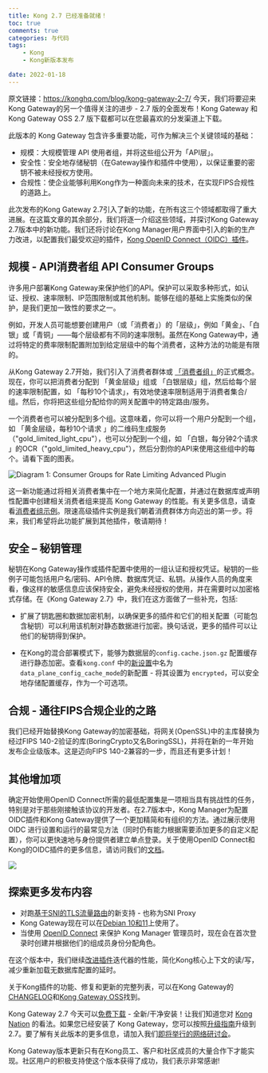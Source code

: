 ```yaml
---
title: Kong 2.7 已经准备就绪！
toc: true
comments: true
categories: 与代码
tags: 
	- Kong
	- Kong新版本发布

date: 2022-01-18
---
```


原文链接：https://konghq.com/blog/kong-gateway-2-7/ 
今天，我们将要迎来Kong Gateway的另一个值得关注的进步 - 2.7 版的全面发布！Kong Gateway 和 Kong Gateway OSS 2.7 版下载都可以在您最喜欢的分发渠道上下载。

此版本的 Kong Gateway 包含许多重要功能，可作为解决三个关键领域的基础：

- 规模：大规模管理 API 使用者组，并将这些组公开为「API层」。
- 安全性：安全地存储秘钥（在Gateway操作和插件中使用），以保证重要的密钥不被未经授权方使用。
- 合规性：使企业能够利用Kong作为一种面向未来的技术，在实现FIPS合规性的道路上。

此次发布的Kong Gateway 2.7引入了新的功能，在所有这三个领域都取得了重大进展。在这篇文章的其余部分，我们将逐一介绍这些领域，并探讨Kong Gateway 2.7版本中的新功能。我们还将讨论在Kong Manager用户界面中引入的新的生产力改进，以配置我们最受欢迎的插件，[Kong OpenID Connect（OIDC）插件](https://docs.konghq.com/hub/kong-inc/openid-connect/)。

## 规模 - API消费者组 API Consumer Groups

许多用户部署Kong Gateway来保护他们的API。保护可以采取多种形式，如认证、授权、速率限制、IP范围限制或其他机制。能够在组的基础上实施类似的保护，是我们更加一致性的要求之一。

例如，开发人员可能想要创建用户（或「消费者」）的「层级」，例如「黄金」、「白银」或「青铜」——每个层级都有不同的速率限制。虽然在Kong Gateway中，通过将特定的费率限制配置附加到给定层级中的每个消费者，这种方法的功能是有限的。

从Kong Gateway 2.7开始，我们引入了消费者群体或 [「消费者组」](https://docs.konghq.com/gateway/2.7.x/admin-api/consumer-groups/reference)的正式概念。现在，你可以把消费者分配到 「黄金层级」组或 「白银层级」组，然后给每个层的速率限制配置，如 「每秒10个请求」，有效地使速率限制适用于消费者集合/组。然后，你将把这些组分配给你的网关配置中的特定路由/服务。

一个消费者也可以被分配到多个组。这意味着，你可以将一个用户分配到一个组，如 「黄金层级，每秒10个请求 」的二维码生成服务（"gold_limited_light_cpu"），也可以分配到一个组，如 「白银，每分钟2个请求 」的OCR（"gold_limited_heavy_cpu"），然后分割你的API来使用这些组中的每个。请看下面的图表。

![Diagram 1: Consumer Groups for Rate Limiting Advanced Plugin](https://2tjosk2rxzc21medji3nfn1g-wpengine.netdna-ssl.com/wp-content/uploads/2021/12/Diagram-1-Consumer-Groups-for-Rate-Limiting-Advanced-Plugin-1536x860.jpg.webp)

这一新功能通过将相关消费者集中在一个地方来简化配置，并通过在数据库或声明性配置中创建相关消费者组来提高 Kong Gateway 的性能。有关更多信息，请查看[消费者组示例](https://docs.konghq.com/gateway/2.7.x/admin-api/consumer-groups/examples)。限速高级插件实例是我们朝着消费群体方向迈出的第一步。将来，我们希望将此功能扩展到其他插件，敬请期待！

## 安全 – 秘钥管理

秘钥在Kong Gateway操作或插件配置中使用的一组认证和授权凭证。秘钥的一些例子可能包括用户名/密码、API令牌、数据库凭证、私钥。从操作人员的角度来看，像这样的敏感信息应该保持安全，避免未经授权的使用，并在需要时以加密格式存储。在《Kong Gateway 2.7》中，我们在这方面做了一些补充，包括:

- 扩展了钥匙圈和数据加密机制，以确保更多的插件和它们的相关配置（可能包含秘钥）可以利用该机制对静态数据进行加密。换句话说，更多的插件可以让他们的秘钥得到保护。

- 在Kong的混合部署模式下，能够为数据层的`config.cache.json.gz` 配置缓存进行静态加密。查看`kong.conf` 中的[新设置](https://docs.konghq.com/gateway/2.7.x/reference/configuration/#data_plane_config_cache_mode)中名为`data_plane_config_cache_mode`的新配置 - 将其设置为 `encrypted`，可以安全地存储配置缓存，作为一个可选项。

## 合规 - 通往FIPS合规企业的之路

我们已经开始替换Kong Gateway的加密基础，将网关(OpenSSL)中的主库替换为经过FIPS 140-2验证的库(BoringCrypto又名BoringSSL)，并将在新的一年开始发布企业级版本。这是迈向FIPS 140-2兼容的一步，而且还有更多计划！

## 其他增加项

确定开始使用OpenID Connect所需的最低配置集是一项相当具有挑战性的任务，特别是对于那些刚接触该协议的开发者。在2.7版本中，Kong Manager为配置OIDC插件和Kong Gateway提供了一个更加精简和有组织的方法。通过展示使用 OIDC 进行设置和运行的最常见方法（同时仍有能力根据需要添加更多的自定义配置），你可以更快速地与身份提供者建立单点登录。关于使用OpenID Connect和Kong的OIDC插件的更多信息，请访问我们的[文档](https://docs.konghq.com/gateway/2.7.x/configure/auth/oidc-use-case/)。

![](https://2tjosk2rxzc21medji3nfn1g-wpengine.netdna-ssl.com/wp-content/uploads/2021/12/Diagram-2-New-and-Improved-OIDC-Plugin-Configuration.png.webp)

## 探索更多发布内容

- 对跑[基于SNI的TLS流量路由](https://docs.konghq.com/gateway/2.7.x/reference/proxy/#proxy-tls-passthrough-traffic)的新支持 - 也称为SNI Proxy
- Kong Gateway现在可以在[Debian 10和11](https://docs.konghq.com/gateway/2.7.x/install-and-run/debian/)上使用了。
- 当使用 [OpenID Connect](https://docs.konghq.com/gateway/2.7.x/configure/auth/kong-manager/oidc-mapping) 来保护 Kong Manager 管理员时，现在会在首次登录时创建并根据他们的组成员身份分配角色。

在这个版本中，我们继续[改进插件](https://docs.konghq.com/gateway/changelog/#plugins)迭代器的性能，简化Kong核心上下文的读/写，减少重新加载无数据库配置的延时。

关于Kong插件的功能、修复和更新的完整列表，可以在Kong Gateway的[CHANGELOG](https://docs.konghq.com/gateway/changelog)和[Kong Gateway OSS](https://github.com/Kong/kong/blob/master/CHANGELOG.md)找到。

Kong Gateway 2.7 今天可以[免费下载](https://konghq.com/install/) - 全新/干净安装！让我们知道您对 [Kong Nation](https://discuss.konghq.com/) 的看法。如果您已经安装了 Kong Gateway，您可以按照[升级指南](https://docs.konghq.com/gateway/latest/install-and-run/upgrade-enterprise/#main)升级到 2.7。要了解有关此版本的更多信息，请加入我们[即将举行的网络研讨会](https://konghq.com/webinars/protect-apis-services/)。

Kong Gateway版本更新只有在Kong员工、客户和社区成员的大量合作下才能实现。社区用户的积极支持使这个版本获得了成功，我们表示非常感谢!











